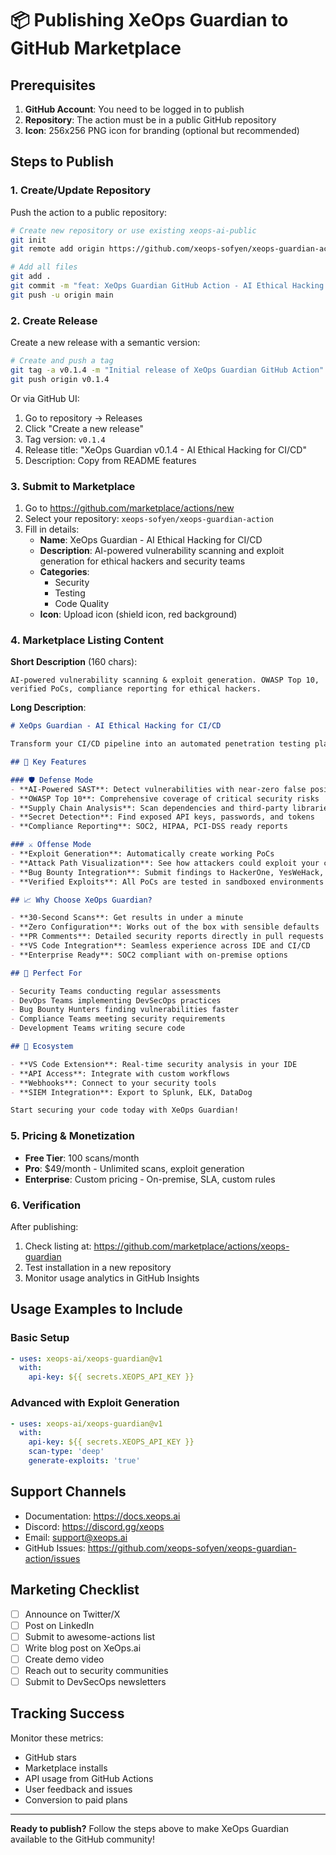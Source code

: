 # 📦 Publishing XeOps Guardian to GitHub Marketplace

## Prerequisites

1. **GitHub Account**: You need to be logged in to publish
2. **Repository**: The action must be in a public GitHub repository
3. **Icon**: 256x256 PNG icon for branding (optional but recommended)

## Steps to Publish

### 1. Create/Update Repository

Push the action to a public repository:

```bash
# Create new repository or use existing xeops-ai-public
git init
git remote add origin https://github.com/xeops-sofyen/xeops-guardian-action.git

# Add all files
git add .
git commit -m "feat: XeOps Guardian GitHub Action - AI Ethical Hacking for CI/CD"
git push -u origin main
```

### 2. Create Release

Create a new release with a semantic version:

```bash
# Create and push a tag
git tag -a v0.1.4 -m "Initial release of XeOps Guardian GitHub Action"
git push origin v0.1.4
```

Or via GitHub UI:
1. Go to repository → Releases
2. Click "Create a new release"
3. Tag version: `v0.1.4`
4. Release title: "XeOps Guardian v0.1.4 - AI Ethical Hacking for CI/CD"
5. Description: Copy from README features

### 3. Submit to Marketplace

1. Go to https://github.com/marketplace/actions/new
2. Select your repository: `xeops-sofyen/xeops-guardian-action`
3. Fill in details:
   - **Name**: XeOps Guardian - AI Ethical Hacking for CI/CD
   - **Description**: AI-powered vulnerability scanning and exploit generation for ethical hackers and security teams
   - **Categories**:
     - Security
     - Testing
     - Code Quality
   - **Icon**: Upload icon (shield icon, red background)

### 4. Marketplace Listing Content

**Short Description** (160 chars):
```
AI-powered vulnerability scanning & exploit generation. OWASP Top 10, verified PoCs, compliance reporting for ethical hackers.
```

**Long Description**:
```markdown
# XeOps Guardian - AI Ethical Hacking for CI/CD

Transform your CI/CD pipeline into an automated penetration testing platform. XeOps Guardian uses advanced AI to detect vulnerabilities, generate working exploits, and provide actionable security insights.

## 🚀 Key Features

### 🛡️ Defense Mode
- **AI-Powered SAST**: Detect vulnerabilities with near-zero false positives
- **OWASP Top 10**: Comprehensive coverage of critical security risks
- **Supply Chain Analysis**: Scan dependencies and third-party libraries
- **Secret Detection**: Find exposed API keys, passwords, and tokens
- **Compliance Reporting**: SOC2, HIPAA, PCI-DSS ready reports

### ⚔️ Offense Mode
- **Exploit Generation**: Automatically create working PoCs
- **Attack Path Visualization**: See how attackers could exploit your code
- **Bug Bounty Integration**: Submit findings to HackerOne, YesWeHack, Bugcrowd
- **Verified Exploits**: All PoCs are tested in sandboxed environments

## 📈 Why Choose XeOps Guardian?

- **30-Second Scans**: Get results in under a minute
- **Zero Configuration**: Works out of the box with sensible defaults
- **PR Comments**: Detailed security reports directly in pull requests
- **VS Code Integration**: Seamless experience across IDE and CI/CD
- **Enterprise Ready**: SOC2 compliant with on-premise options

## 🎯 Perfect For

- Security Teams conducting regular assessments
- DevOps Teams implementing DevSecOps practices
- Bug Bounty Hunters finding vulnerabilities faster
- Compliance Teams meeting security requirements
- Development Teams writing secure code

## 🔗 Ecosystem

- **VS Code Extension**: Real-time security analysis in your IDE
- **API Access**: Integrate with custom workflows
- **Webhooks**: Connect to your security tools
- **SIEM Integration**: Export to Splunk, ELK, DataDog

Start securing your code today with XeOps Guardian!
```

### 5. Pricing & Monetization

- **Free Tier**: 100 scans/month
- **Pro**: $49/month - Unlimited scans, exploit generation
- **Enterprise**: Custom pricing - On-premise, SLA, custom rules

### 6. Verification

After publishing:
1. Check listing at: https://github.com/marketplace/actions/xeops-guardian
2. Test installation in a new repository
3. Monitor usage analytics in GitHub Insights

## Usage Examples to Include

### Basic Setup
```yaml
- uses: xeops-ai/xeops-guardian@v1
  with:
    api-key: ${{ secrets.XEOPS_API_KEY }}
```

### Advanced with Exploit Generation
```yaml
- uses: xeops-ai/xeops-guardian@v1
  with:
    api-key: ${{ secrets.XEOPS_API_KEY }}
    scan-type: 'deep'
    generate-exploits: 'true'
```

## Support Channels

- Documentation: https://docs.xeops.ai
- Discord: https://discord.gg/xeops
- Email: support@xeops.ai
- GitHub Issues: https://github.com/xeops-sofyen/xeops-guardian-action/issues

## Marketing Checklist

- [ ] Announce on Twitter/X
- [ ] Post on LinkedIn
- [ ] Submit to awesome-actions list
- [ ] Write blog post on XeOps.ai
- [ ] Create demo video
- [ ] Reach out to security communities
- [ ] Submit to DevSecOps newsletters

## Tracking Success

Monitor these metrics:
- GitHub stars
- Marketplace installs
- API usage from GitHub Actions
- User feedback and issues
- Conversion to paid plans

---

**Ready to publish?** Follow the steps above to make XeOps Guardian available to the GitHub community!